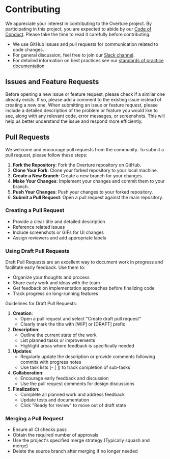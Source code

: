 # Contributing

We appreciate your interest in contributing to the Overture project. By participating in this project, you are expected to abide by our [Code of Conduct](../code_of_conduct.md). Please take the time to read it carefully before contributing.

- We use GitHub issues and pull requests for communication related to code changes. 
- For general discussion, feel free to join our [Slack channel](http://slack.overture.bio/).
- For detailed information on best practices see our [standards of practice documentation](https://main--overturedev.netlify.app/docs/Standards/) 

## Issues and Feature Requests

Before opening a new issue or feature request, please check if a similar one already exists. If so, please add a comment to the existing issue instead of creating a new one. When submitting an issue or feature request, please include a detailed description of the problem or feature you would like to see, along with any relevant code, error messages, or screenshots. This will help us better understand the issue and respond more efficiently.

## Pull Requests

We welcome and encourage pull requests from the community. To submit a pull request, please follow these steps:

1. **Fork the Repository**: Fork the Overture repository on GitHub.
2. **Clone Your Fork**: Clone your forked repository to your local machine.
3. **Create a New Branch**: Create a new branch for your changes.
4. **Make Your Changes**: Implement your changes and commit them to your branch.
5. **Push Your Changes**: Push your changes to your forked repository.
6. **Submit a Pull Request**: Open a pull request against the main repository.


### Creating a Pull Request

- Provide a clear title and detailed description
- Reference related issues
- Include screenshots or GIFs for UI changes
- Assign reviewers and add appropriate labels

### Using Draft Pull Requests

Draft Pull Requests are an excellent way to document work in progress and facilitate early feedback. Use them to:

- Organize your thoughts and process
- Share early work and ideas with the team
- Get feedback on implementation approaches before finalizing code
- Track progress on long-running features

Guidelines for Draft Pull Requests:

1. **Creation**:
   - Open a pull request and select "Create draft pull request"
   - Clearly mark the title with [WIP] or [DRAFT] prefix
2. **Description**:
   - Outline the current state of the work
   - List planned tasks or improvements
   - Highlight areas where feedback is specifically needed
3. **Updates**:
   - Regularly update the description or provide comments following commits with progress notes
   - Use task lists (- [ ]) to track completion of sub-tasks
4. **Collaboration**:
   - Encourage early feedback and discussion
   - Use the pull request comments for design discussions
5. **Finalization**:
   - Complete all planned work and address feedback
   - Update tests and documentation
   - Click "Ready for review" to move out of draft state

### Merging a Pull Request

- Ensure all CI checks pass
- Obtain the required number of approvals
- Use the project's specified merge strategy (Typically squash and merge)
- Delete the source branch after merging if no longer needed